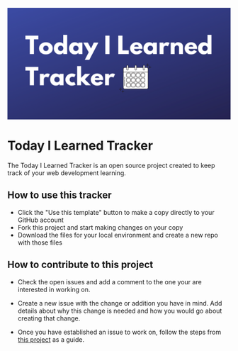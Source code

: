 
![image](/til-tracker-centered.png)

# Today I Learned Tracker

The Today I Learned Tracker is an open source project created to keep track of your web development learning. 


## How to use this tracker

* Click the "Use this template" button to make a copy directly to your GitHub account
* Fork this project and start making changes on your copy
* Download the files for your local environment and create a new repo with those files

## How to contribute to this project

* Check the open issues and add a comment to the one your are interested in working on.
* Create a new issue with the change or addition you have in mind. Add details about why this change is needed and how you would go about creating that change.

* Once you have established an issue to work on, follow the steps from [this project](https://github.com/firstcontributions/first-contributions) as a guide.

